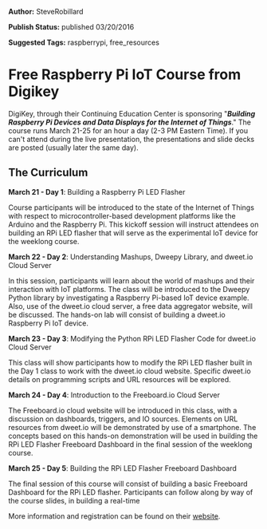 **Author:** SteveRobillard

**Publish Status:** published 03/20/2016

**Suggested Tags:** raspberrypi, free_resources

# Free Raspberry Pi IoT Course from Digikey #
  
DigiKey, through their Continuing Education Center is sponsoring "***Building Raspberry Pi Devices and Data Displays for the Internet of Things***." The course runs March 21-25 for an hour a day (2-3 PM Eastern Time). If you can't attend during the live presentation, the presentations and slide decks are posted (usually later the same day).

## The Curriculum

**March 21 - Day 1**: Building a Raspberry Pi LED Flasher 

Course participants will be introduced to the state of the Internet of Things with respect to microcontroller-based development platforms like the Arduino and the Raspberry Pi. This kickoff session will instruct attendees on building an RPi LED flasher that will serve as the experimental IoT device for the weeklong course.
	
**March 22 - Day 2**: Understanding Mashups, Dweepy Library, and dweet.io Cloud Server 

In this session, participants will learn about the world of mashups and their interaction with IoT platforms. The class will be introduced to the Dweepy Python library by investigating a Raspberry Pi-based IoT device example. Also, use of the dweet.io cloud server, a free data aggregator website, will be discussed. The hands-on lab will consist of building a dweet.io Raspberry Pi IoT device.

**March 23 - Day 3**: Modifying the Python RPi LED Flasher Code for dweet.io Cloud Server 

This class will show participants how to modify the RPi LED flasher built in the Day 1 class to work with the dweet.io cloud website. Specific dweet.io details on programming scripts and URL resources will be explored.

**March 24 - Day 4**: Introduction to the Freeboard.io Cloud Server 

The Freeboard.io cloud website will be introduced in this class, with a discussion on dashboards, triggers, and IO sources. Elements on URL resources from dweet.io will be demonstrated by use of a smartphone. The concepts based on this hands-on demonstration will be used in building the RPi LED Flasher Freeboard Dashboard in the final session of the weeklong course.

**March 25 - Day 5**: Building the RPi LED Flasher Freeboard Dashboard 

The final session of this course will consist of building a basic Freeboard Dashboard for the RPi LED flasher. Participants can follow along by way of the course slides, in building a real-time

More information and registration can be found on their [website](http://www.designnews.com/lecture-calendar.asp).
